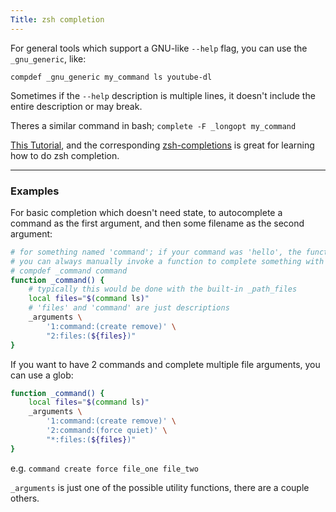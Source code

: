 ```yaml
---
Title: zsh completion
---
```


For general tools which support a GNU-like `--help` flag, you can use the `_gnu_generic`, like:

```
compdef _gnu_generic my_command ls youtube-dl
```

Sometimes if the `--help` description is multiple lines, it doesn't include the entire description or may break.

Theres a similar command in bash; `complete -F _longopt my_command`

[This Tutorial](https://github.com/zsh-users/zsh-completions/blob/master/zsh-completions-howto.org), and the corresponding [zsh-completions](https://github.com/zsh-users/zsh-completions) is great for learning how to do zsh completion.

---

### Examples

For basic completion which doesn't need state, to autocomplete a command as the first argument, and then some filename as the second argument:

```bash
# for something named 'command'; if your command was 'hello', the function would be '_hello'
# you can always manually invoke a function to complete something with compdef as well:
# compdef _command command
function _command() {
	# typically this would be done with the built-in _path_files
	local files="$(command ls)"
	# 'files' and 'command' are just descriptions
	_arguments \
		'1:command:(create remove)' \
		"2:files:(${files})"
}
```

If you want to have 2 commands and complete multiple file arguments, you can use a glob:

```bash
function _command() {
	local files="$(command ls)"
	_arguments \
		'1:command:(create remove)' \
		'2:command:(force quiet)' \
		"*:files:(${files})"
}
```

e.g. `command create force file_one file_two`

`_arguments` is just one of the possible utility functions, there are a couple others.
